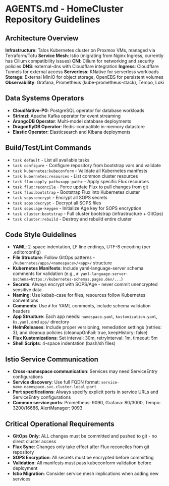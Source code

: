 # AGENTS.md - HomeCluster Repository Guidelines

## Architecture Overview

**Infrastructure**: Talos Kubernetes cluster on Proxmox VMs, managed via
Terraform/Tofu **Service Mesh**: Istio (migrating from Nginx Ingress, currently
has Cilium compatibility issues) **CNI**: Cilium for networking and security
policies **DNS**: external-dns with Cloudflare integration **Ingress**:
Cloudflare Tunnels for external access **Serverless**: KNative for serverless
workloads **Storage**: External MinIO for object storage, OpenEBS for persistent
volumes **Observability**: Grafana, Prometheus (kube-prometheus-stack), Tempo,
Loki

## Data Systems Operators

- **CloudNative-PG**: PostgreSQL operator for database workloads
- **Strimzi**: Apache Kafka operator for event streaming
- **ArangoDB Operator**: Multi-model database deployments
- **DragonflyDB Operator**: Redis-compatible in-memory datastore
- **Elastic Operator**: Elasticsearch and Kibana deployments

## Build/Test/Lint Commands

- `task default` - List all available tasks
- `task configure` - Configure repository from bootstrap vars and validate
- `task kubernetes:kubeconform` - Validate all Kubernetes manifests
- `task kubernetes:resources` - List common cluster resources
- `task flux:apply path=<app-path>` - Apply specific Flux resources
- `task flux:reconcile` - Force update Flux to pull changes from git
- `task flux:bootstrap` - Bootstrap Flux into Kubernetes cluster
- `task sops:encrypt` - Encrypt all SOPS secrets
- `task sops:decrypt` - Decrypt all SOPS files
- `task sops:age-keygen` - Initialize Age key for SOPS encryption
- `task cluster:bootstrap` - Full cluster bootstrap (infrastructure + GitOps)
- `task cluster:rebuild` - Destroy and rebuild entire cluster

## Code Style Guidelines

- **YAML**: 2-space indentation, LF line endings, UTF-8 encoding (per .editorconfig)
- **File Structure**: Follow GitOps patterns -
  `/kubernetes/apps/<namespace>/<app>/` structure
- **Kubernetes Manifests**: Include yaml-language-server schema comments for
  validation (e.g., `# yaml-language-server: $schema=https://kubernetes-schemas.pages.dev/...`)
- **Secrets**: Always encrypt with SOPS/Age - never commit unencrypted sensitive
  data
- **Naming**: Use kebab-case for files, resources follow Kubernetes conventions
- **Comments**: Use `#` for YAML comments, include schema validation headers
- **App Structure**: Each app needs: `namespace.yaml`, `kustomization.yaml`,
  `ks.yaml`, and `app/` directory
- **HelmReleases**: Include proper versioning, remediation settings (retries: 3), and cleanup
  policies (cleanupOnFail: true, keepHistory: false)
- **Flux Kustomizations**: Set interval: 30m, retryInterval: 1m, timeout: 5m
- **Shell Scripts**: 4-space indentation (bash/sh files)

## Istio Service Communication

- **Cross-namespace communication**: Services may need ServiceEntry
  configurations
- **Service discovery**: Use full FQDN format:
  `service-name.namespace.svc.cluster.local:port`
- **Port specifications**: Always specify explicit ports in service URLs and
  ServiceEntry configurations
- **Common service ports**: Prometheus: 9090, Grafana: 80/3000, Tempo:
  3200/16686, AlertManager: 9093

## Critical Operational Requirements

- **GitOps Only**: ALL changes must be committed and pushed to git - no direct
  cluster access
- **Flux Sync**: Changes only take effect after Flux reconciles from git
  repository
- **SOPS Encryption**: All secrets must be encrypted before committing
- **Validation**: All manifests must pass kubeconform validation before
  deployment
- **Istio Migration**: Consider service mesh implications when adding new
  services
